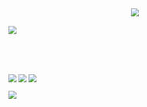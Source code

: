 

  <p align="center">
    <a href="http://jrohit.com.np" target="_blank">
        <img src="https://github-widgetbox.vercel.app/api/profile?username=3tgc&data=followers,repositories,stars,commits&theme=dark" alt="GitHub WidgetBox" width="90%" height="0%">
    </a>



<h1 align="center">
<img src="https://readme-typing-svg.herokuapp.com/?font=Righteous&size=35&color=FFFF00&center=true&vCenter=true&width=650&height=70&duration=4000&lines=Estudante+de+analise+e+desenvolvimento+de+sistemas...;+Computer+science+study..." />
</h1>

<img src="https://user-images.githubusercontent.com/73097560/115834477-dbab4500-a447-11eb-908a-139a6edaec5c.gif"><br><br><br><br>


  ##
 
<div> 
 
  <a href="https://instagram.com/enrtgc" target="_blank"><img src="https://img.shields.io/badge/-Instagram-%23E4405F?style=for-the-badge&logo=instagram&logoColor=white" target="_blank"></a>
  <a href = "mailto:etgc090206@gmail.com"><img src="https://img.shields.io/badge/-Gmail-%23333?style=for-the-badge&logo=gmail&logoColor=white" target="_blank"></a>
  <a href="https://www.linkedin.com/in/enrico-tamaoki-056082292" target="_blank"><img src="https://img.shields.io/badge/-LinkedIn-%230077B5?style=for-the-badge&logo=linkedin&logoColor=white" target="_blank"></a> 
  
</div>
<picture>
  <source
    srcset="https://github-readme-stats.vercel.app/api?username=3tgc&show_icons=true&theme=dark"
    media="(prefers-color-scheme: dark)"
  />
  <source
    srcset="https://github-readme-stats.vercel.app/api?username=3tgc&show_icons=true"
    media="(prefers-color-scheme: light), (prefers-color-scheme: no-preference)"
  />
  <img src="https://github-readme-stats.vercel.app/api?username=3tgc&show_icons=true" />
</picture>



